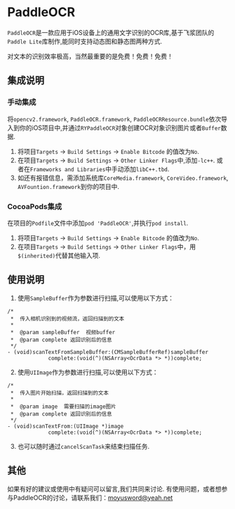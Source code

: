 # PaddleOCR

`PaddleOCR`是一款应用于iOS设备上的通用文字识别的OCR库,基于飞浆团队的`Paddle Lite`库制作,能同时支持动态图和静态图两种方式.

对文本的识别效率极高，当然最重要的是免费！免费！免费！

## 集成说明
### 手动集成
将`opencv2.framework`, `PaddleOCR.framework`, `PaddleOCRResource.bundle`依次导入到你的iOS项目中,并通过`RYPaddleOCR`对象创建OCR对象识别图片或者`Buffer`数据.
1. 将项目`Targets` -> `Build Settings` -> `Enable Bitcode` 的值改为`No`.
2. 在项目`Targets` -> `Build Settings` -> `Other Linker Flags`中,添加`-lc++`. 
    或者在`Frameworks and Libraries`中手动添加`libC++.tbd`.
3. 如还有报错信息，需添加系统库`CoreMedia.framework`, `CoreVideo.framework`, `AVFountion.framework`到你的项目中.

### CocoaPods集成
在项目的`Podfile`文件中添加`pod 'PaddleOCR'`,并执行`pod install`.
1. 将项目`Targets` -> `Build Settings` -> `Enable Bitcode` 的值改为`No`.
2. 在项目`Targets` -> `Build Settings` -> `Other Linker Flags`中，用`$(inherited)`代替其他输入项.

## 使用说明

1. 使用`SampleBuffer`作为参数进行扫描,可以使用以下方式：
```
/*
 *  传入相机识别到的视频流，返回扫描到的文本
 *
 *  @param sampleBuffer  视频buffer
 *  @param complete 返回识别后的信息
 */
- (void)scanTextFromSampleBuffer:(CMSampleBufferRef)sampleBuffer
             complete:(void(^)(NSArray<OcrData *> *))complete;
```

2. 使用`UIImage`作为参数进行扫描,可以使用以下方式：
```
/*
 *  传入图片开始扫描，返回扫描到的文本
 *
 *  @param image  需要扫描的image图片
 *  @param complete 返回识别后的信息
 */
- (void)scanTextFrom:(UIImage *)image
             complete:(void(^)(NSArray<OcrData *> *))complete;
```

3. 也可以随时通过`cancelScanTask`来结束扫描任务.

## 其他
如果有好的建议或使用中有疑问可以留言,我们共同来讨论.
有使用问题，或者想参与PaddleOCR的讨论，请联系我们：moyusword@yeah.net





